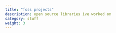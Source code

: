 ```yaml
---
title: "foss projects"
description: open source libraries ive worked on
category: stuff
weight: 3
---
```

